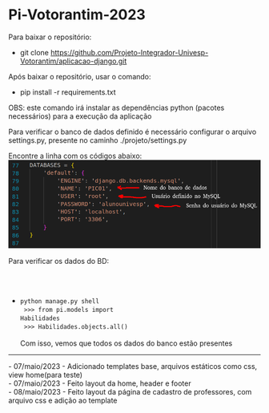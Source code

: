# Pi-Votorantim-2023

Para baixar o repositório:

* git clone https://github.com/Projeto-Integrador-Univesp-Votorantim/aplicacao-django.git

Após baixar o repositório, usar o comando:
* pip install -r requirements.txt

OBS: este comando irá instalar as dependências python (pacotes necessários) para a execução da aplicação

Para verificar o banco de dados definido é necessário configurar o arquivo settings.py, presente no caminho ./projeto/settings.py

Encontre a linha com os códigos abaixo:<br>
<img src="configuracao.png"><br>

Para verificar os dados do BD:
<code>
* python manage.py shell<br>
\>\>\> from pi.models import Habilidades<br>
\>\>\> Habilidades.objects.all()
</code><br><br>
Com isso, vemos que todos os dados do banco estão presentes

<hr>

\- 07/maio/2023 - Adicionado templates base, arquivos estáticos como css, view home(para teste)<br>
\- 07/maio/2023 - Feito layout da home, header e footer<br>
\- 08/maio/2023 - Feito layout da página de cadastro de professores, com arquivo css e adição ao template<br>
